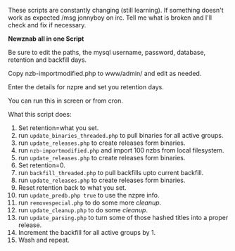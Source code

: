 These scripts are constantly changing (still learning). If something doesn't work as expected 
/msg jonnyboy on irc. Tell me what is broken and I'll check and fix if necessary.

**Newznab all in one Script**

Be sure to edit the paths, the mysql username, password, database, retention and backfill days.

Copy nzb-importmodified.php to www/admin/ and edit as needed.

Enter the details for nzpre and set you retention days.

You can run this in screen or from cron.


What this script does:

1.  Set retention=what you set.
2.  run `update_binaries_threaded.php` to pull binaries for all active groups.
3.  run `update_releases.php` to create releases form binaries.
4.  run `nzb-importmodified.php` and import 100 nzbs from local filesystem.
5.  run `update_releases.php` to create releases form binaries.
6.  Set retention=0.
7.  run `backfill_threaded.php` to pull backfills upto current backfill.
8.  run `update_releases.php` to create releases form binaries.
9.  Reset retention back to what you set.
10. run `update_predb.php true` to use the nzpre info.
11. run `removespecial.php` to do some more *cleanup*. 
12. run `update_cleanup.php` to do some *cleanup*.
13. run `update_parsing.php` to turn some of those hashed titles into a proper release.
14. Increment the backfill for all active groups by 1.
15. Wash and repeat.
